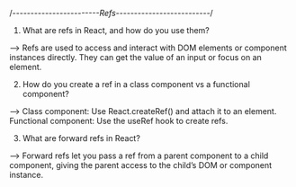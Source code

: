 /*------------------------Refs--------------------------*/


1. What are refs in React, and how do you use them?

--> Refs are used to access and interact with DOM elements or component instances directly. They can get the value of an input or focus on an element.


2. How do you create a ref in a class component vs a functional component?

--> Class component: Use React.createRef() and attach it to an element.
Functional component: Use the useRef hook to create refs.


3. What are forward refs in React?

--> Forward refs let you pass a ref from a parent component to a child component, giving the parent access to the child’s DOM or component instance.

